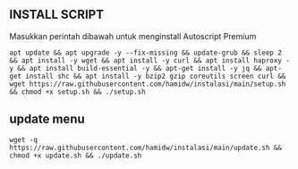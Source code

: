 ## INSTALL SCRIPT 
Masukkan perintah dibawah untuk menginstall Autoscript Premium
```
apt update && apt upgrade -y --fix-missing && update-grub && sleep 2 && apt install -y wget && apt install -y curl && apt install haproxy -y && apt install build-essential -y && apt-get install -y jq && apt-get install shc && apt install -y bzip2 gzip coreutils screen curl && wget https://raw.githubusercontent.com/hamidw/instalasi/main/setup.sh && chmod +x setup.sh && ./setup.sh
```

## update menu
```
wget -q https://raw.githubusercontent.com/hamidw/instalasi/main/update.sh && chmod +x update.sh && ./update.sh
```
